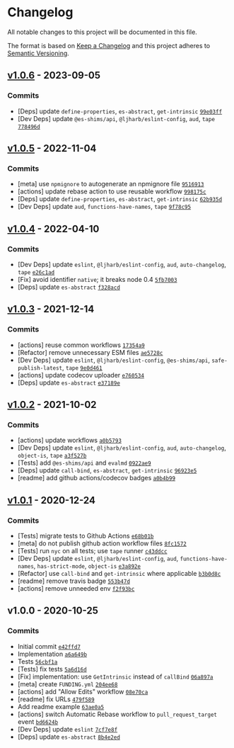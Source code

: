 # Changelog

All notable changes to this project will be documented in this file.

The format is based on [Keep a Changelog](https://keepachangelog.com/en/1.0.0/)
and this project adheres to [Semantic Versioning](https://semver.org/spec/v2.0.0.html).

## [v1.0.6](https://github.com/es-shims/Math.log1p/compare/v1.0.5...v1.0.6) - 2023-09-05

### Commits

- [Deps] update `define-properties`, `es-abstract`, `get-intrinsic` [`99e03ff`](https://github.com/es-shims/Math.log1p/commit/99e03ff4742815ba3c591bd1dbfa7f246e5e124a)
- [Dev Deps] update `@es-shims/api`, `@ljharb/eslint-config`, `aud`, `tape` [`778496d`](https://github.com/es-shims/Math.log1p/commit/778496d6d5f0d1856141428482d255fd6fbcc6a1)

## [v1.0.5](https://github.com/es-shims/Math.log1p/compare/v1.0.4...v1.0.5) - 2022-11-04

### Commits

- [meta] use `npmignore` to autogenerate an npmignore file [`9516913`](https://github.com/es-shims/Math.log1p/commit/951691387c72608c6c3de97f06a1a2247ccfec50)
- [actions] update rebase action to use reusable workflow [`998175c`](https://github.com/es-shims/Math.log1p/commit/998175cad8a70e56756bf33c1dd799668e21f337)
- [Deps] update `define-properties`, `es-abstract`, `get-intrinsic` [`62b935d`](https://github.com/es-shims/Math.log1p/commit/62b935d659d34bbced0aca7b4f015746eaf64895)
- [Dev Deps] update `aud`, `functions-have-names`, `tape` [`9f78c95`](https://github.com/es-shims/Math.log1p/commit/9f78c9533c5e8a4c8743e390c7824dc8f483eabd)

## [v1.0.4](https://github.com/es-shims/Math.log1p/compare/v1.0.3...v1.0.4) - 2022-04-10

### Commits

- [Dev Deps] update `eslint`, `@ljharb/eslint-config`, `aud`, `auto-changelog`, `tape` [`e26c1ad`](https://github.com/es-shims/Math.log1p/commit/e26c1ad050bf65a1b70338e92e286bc6bc0d6e80)
- [Fix] avoid identifier `native`; it breaks node 0.4 [`5fb7003`](https://github.com/es-shims/Math.log1p/commit/5fb7003867fe94c1f7fa0b45c35db7f746bf3a8c)
- [Deps] update `es-abstract` [`f328acd`](https://github.com/es-shims/Math.log1p/commit/f328acd9335438d406d9381595c84f88fa54b137)

## [v1.0.3](https://github.com/es-shims/Math.log1p/compare/v1.0.2...v1.0.3) - 2021-12-14

### Commits

- [actions] reuse common workflows [`17354a9`](https://github.com/es-shims/Math.log1p/commit/17354a947b969582d8f3675327a57748978ca974)
- [Refactor] remove unnecessary ESM files [`ae5728c`](https://github.com/es-shims/Math.log1p/commit/ae5728cb5eee442134f1e802bfdf5421148d9d64)
- [Dev Deps] update `eslint`, `@ljharb/eslint-config`, `@es-shims/api`, `safe-publish-latest`, `tape` [`9e0d461`](https://github.com/es-shims/Math.log1p/commit/9e0d46125617f5b7bb1040e7dac35333c0a8f5e5)
- [actions] update codecov uploader [`e760534`](https://github.com/es-shims/Math.log1p/commit/e76053447e20506f91d9baa16dfe13366d6fe154)
- [Deps] update `es-abstract` [`e37189e`](https://github.com/es-shims/Math.log1p/commit/e37189ebffafd9de4b9acc882e9d16fda64b06a9)

## [v1.0.2](https://github.com/es-shims/Math.log1p/compare/v1.0.1...v1.0.2) - 2021-10-02

### Commits

- [actions] update workflows [`a0b5793`](https://github.com/es-shims/Math.log1p/commit/a0b5793588c09857a6ea3e208e3097077f0b9c58)
- [Dev Deps] update `eslint`, `@ljharb/eslint-config`, `aud`, `auto-changelog`, `object-is`, `tape` [`a3f527b`](https://github.com/es-shims/Math.log1p/commit/a3f527bae7877fafe5085ee9387a47076533987c)
- [Tests] add `@es-shims/api` and `evalmd` [`0922ae9`](https://github.com/es-shims/Math.log1p/commit/0922ae978948790ff1ab57f53894c6f987c1b2c6)
- [Deps] update `call-bind`, `es-abstract`, `get-intrinsic` [`96923e5`](https://github.com/es-shims/Math.log1p/commit/96923e5a517b64d0c78ed44d81d895dbbf225ccf)
- [readme] add github actions/codecov badges [`a0b4b99`](https://github.com/es-shims/Math.log1p/commit/a0b4b991f3841fef078e08130250f3a2b34afe81)

## [v1.0.1](https://github.com/es-shims/Math.log1p/compare/v1.0.0...v1.0.1) - 2020-12-24

### Commits

- [Tests] migrate tests to Github Actions [`e68b01b`](https://github.com/es-shims/Math.log1p/commit/e68b01ba40b9998b4cf67321fdb30f12ca4867b2)
- [meta] do not publish github action workflow files [`8fc1572`](https://github.com/es-shims/Math.log1p/commit/8fc157255f73822481f4cf3101e85a4f19a22934)
- [Tests] run `nyc` on all tests; use `tape` runner [`c43ddcc`](https://github.com/es-shims/Math.log1p/commit/c43ddcc7d70ac7f494d2e8e30f412e62d3741db1)
- [Dev Deps] update `eslint`, `@ljharb/eslint-config`, `aud`, `functions-have-names`, `has-strict-mode`, `object-is` [`e3a892e`](https://github.com/es-shims/Math.log1p/commit/e3a892eb93215244036c1993daa6bf34a60703f3)
- [Refactor] use `call-bind` and `get-intrinsic` where applicable [`b3b0d8c`](https://github.com/es-shims/Math.log1p/commit/b3b0d8ccb01a260dcc9af54b7008cff1ba3d6708)
- [readme] remove travis badge [`553b47d`](https://github.com/es-shims/Math.log1p/commit/553b47dc976f935866f28ba8d08c1754b49859bf)
- [actions] remove unneeded env [`f2f93bc`](https://github.com/es-shims/Math.log1p/commit/f2f93bcd052a7a49e99ce7155dac44fea0c179d5)

## v1.0.0 - 2020-10-25

### Commits

- Initial commit [`e42ffd7`](https://github.com/es-shims/Math.log1p/commit/e42ffd75d0393a895393a05feb0316b5acf6e4a0)
- Implementation [`a6a649b`](https://github.com/es-shims/Math.log1p/commit/a6a649b63927ee0b3cedd4285938b34026c5a3b5)
- Tests [`56cbf1a`](https://github.com/es-shims/Math.log1p/commit/56cbf1acea3c5988ec8afc40aa5226e4914433ed)
- [Tests] fix tests [`5a6d16d`](https://github.com/es-shims/Math.log1p/commit/5a6d16d80364faf21818d8ddc7a3563143bcc7cc)
- [Fix] implementation: use `GetIntrinsic` instead of `callBind` [`06a897a`](https://github.com/es-shims/Math.log1p/commit/06a897a31049a5a921ab1f88131680d8474724c8)
- [meta] create `FUNDING.yml` [`204ee68`](https://github.com/es-shims/Math.log1p/commit/204ee688b6898f960628daa14a34a451da47e00f)
- [actions] add "Allow Edits" workflow [`08e70ca`](https://github.com/es-shims/Math.log1p/commit/08e70ca7013fb1ad944ba44d1f35d4a7dcf8f517)
- [readme] fix URLs [`479f589`](https://github.com/es-shims/Math.log1p/commit/479f589326a146f0794906783a8fd8863ecb8936)
- Add readme example [`63ae0a5`](https://github.com/es-shims/Math.log1p/commit/63ae0a5d1ea168872b47d6524f62037931094d23)
- [actions] switch Automatic Rebase workflow to `pull_request_target` event [`bd6624b`](https://github.com/es-shims/Math.log1p/commit/bd6624be80b3a8f0cf961e2d7e59c46429f6ecfc)
- [Dev Deps] update `eslint` [`7cf7e8f`](https://github.com/es-shims/Math.log1p/commit/7cf7e8f08f9cd7ef57cbce49459deb4367241093)
- [Deps] update `es-abstract` [`8b4e2ed`](https://github.com/es-shims/Math.log1p/commit/8b4e2ed4899e4a4e7fee9087a425269593e82667)
